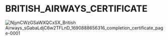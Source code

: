 # BRITISH_AIRWAYS_CERTIFICATE


![NjynCWzGSaWXQCxSX_British Airways_sGabaLdjC6w2TFLnD_1690888656316_completion_certificate_page-0001](https://github.com/ZakeerS/BRITISH_AIRWAYS_CERTIFICATE/assets/135118498/4f543933-bef0-42eb-979e-01d2d4926535)
